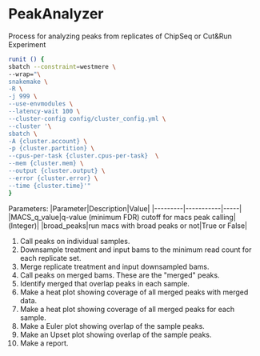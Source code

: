# PeakAnalyzer
Process for analyzing peaks from replicates of ChipSeq or Cut&amp;Run Experiment

```bash
runit () { 
sbatch --constraint=westmere \
--wrap="\
snakemake \
-R \
-j 999 \
--use-envmodules \
--latency-wait 100 \
--cluster-config config/cluster_config.yml \
--cluster '\
sbatch \
-A {cluster.account} \
-p {cluster.partition} \
--cpus-per-task {cluster.cpus-per-task}  \
--mem {cluster.mem} \
--output {cluster.output} \
--error {cluster.error} \
--time {cluster.time}'"
}
```

Parameters:
|Parameter|Description|Value|
|---------|-----------|-----|
|MACS_q_value|q-value (minimum FDR) cutoff for macs peak calling|(Integer)|
|broad_peaks|run macs with broad peaks or not|True or False|


1.  Call peaks on individual samples.
2.  Downsample treatment and input bams to the minimum read count for each replicate set.
3.  Merge replicate treatment and input downsampled bams.
4.  Call peaks on merged bams. These are the "merged" peaks.
5.  Identify merged that overlap peaks in each sample.
6.  Make a heat plot showing coverage of all merged peaks with merged data.
7.  Make a heat plot showing coverage of all merged peaks for each sample. 
8.  Make a Euler plot showing overlap of the sample peaks.
9.  Make an Upset plot showing overlap of the sample peaks.
10.  Make a report.
